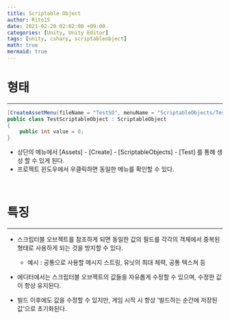 ```yaml
---
title: Scriptable Object
author: Rito15
date: 2021-02-20 02:02:00 +09:00
categories: [Unity, Unity Editor]
tags: [unity, csharp, scriptableobject]
math: true
mermaid: true
---
```


# 형태
---

```cs
[CreateAssetMenu(fileName = "TestSO", menuName = "ScriptableObjects/Test", order = 1)]
public class TestScriptableObject : ScriptableObject
{
    public int value = 0;
}
```

- 상단의 메뉴에서 [Assets] - [Create] - [ScriptableObjects] - [Test] 를 통해 생성 할 수 있게 된다.
- 프로젝트 윈도우에서 우클릭하면 동일한 메뉴를 확인할 수 있다.

<br>

# 특징
---

- 스크립터블 오브젝트를 참조하게 되면 동일한 값의 필드를 각각의 객체에서 중복된 형태로 사용하게 되는 것을 방지할 수 있다.
  - 예시 : 공통으로 사용할 메시지 스트링, 유닛의 최대 체력, 공통 텍스쳐 등  

- 에디터에서는 스크립터블 오브젝트의 값들을 자유롭게 수정할 수 있으며, 수정한 값이 항상 유지된다.

- 빌드 이후에도 값을 수정할 수 있지만, 게임 시작 시 항상 '빌드하는 순간에 저장된 값'으로 초기화된다.